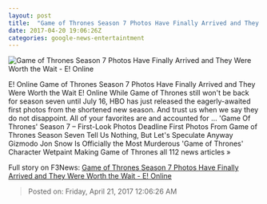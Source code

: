```yaml
---
layout: post
title:  "Game of Thrones Season 7 Photos Have Finally Arrived and They Were Worth the Wait - E! Online"
date: 2017-04-20 19:06:26Z
categories: google-news-entertaintment
---
```


![Game of Thrones Season 7 Photos Have Finally Arrived and They Were Worth the Wait - E! Online](http://akns-images.eonline.com/eol_images/Entire_Site/2017320/rs_600x600-170420112530-600.got-season-7-1.jpg?downsize=450:*&crop=450:350;left,top)

E! Online Game of Thrones Season 7 Photos Have Finally Arrived and They Were Worth the Wait E! Online While Game of Thrones still won't be back for season seven until July 16, HBO has just released the eagerly-awaited first photos from the shortened new season. And trust us when we say they do not disappoint. All of your favorites are and accounted for ... 'Game Of Thrones' Season 7 – First-Look Photos Deadline First Photos From Game of Thrones Season Seven Tell Us Nothing, But Let's Speculate Anyway Gizmodo Jon Snow Is Officially the Most Murderous 'Game of Thrones' Character Wetpaint Making Game of Thrones all 112 news articles »


Full story on F3News: [Game of Thrones Season 7 Photos Have Finally Arrived and They Were Worth the Wait - E! Online](http://www.f3nws.com/n/uqgSD)

> Posted on: Friday, April 21, 2017 12:06:26 AM
